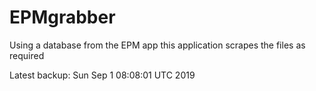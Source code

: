 # EPMgrabber
Using a database from the EPM app this application scrapes the files as required


Latest backup: Sun Sep 1 08:08:01 UTC 2019

